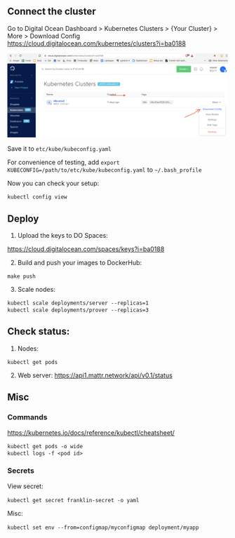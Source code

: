 ## Connect the cluster

Go to Digital Ocean Dashboard > Kubernetes Clusters > {Your Cluster} > More > Download Config 
https://cloud.digitalocean.com/kubernetes/clusters?i=ba0188

![screenshot](kube-config.png)

Save it to `etc/kube/kubeconfig.yaml`

For convenience of testing, add `export KUBECONFIG=/path/to/etc/kube/kubeconfig.yaml` to `~/.bash_profile`

Now you can check your setup:

```
kubectl config view
```

## Deploy

1. Upload the keys to DO Spaces:

https://cloud.digitalocean.com/spaces/keys?i=ba0188

2. Build and push your images to DockerHub:

```
make push
```

3. Scale nodes:

```
kubectl scale deployments/server --replicas=1
kubectl scale deployments/prover --replicas=3
```

## Check status:

1. Nodes:
```
kubectl get pods
```

2. Web server:
https://api1.mattr.network/api/v0.1/status

## Misc

### Commands

https://kubernetes.io/docs/reference/kubectl/cheatsheet/

```
kubectl get pods -o wide
kubectl logs -f <pod id>
```

### Secrets

View secret:

```kubectl get secret franklin-secret -o yaml```

Misc:

```kubectl set env --from=configmap/myconfigmap deployment/myapp```
